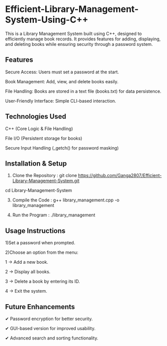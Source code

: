 # Efficient-Library-Management-System-Using-C++
This is a Library Management System built using C++, designed to efficiently manage book records. It provides features for adding, displaying, and deleting books while ensuring security through a password system.

Features
------------------------------------------------------------------------------------------------------------------------------------------------------------------------------
Secure Access: Users must set a password at the start.

Book Management: Add, view, and delete books easily.

File Handling: Books are stored in a text file (books.txt) for data persistence.

User-Friendly Interface: Simple CLI-based interaction.

Technologies Used
-------------------------------------------------------------------------------------------------------------------------------------------------------------------------------
C++ (Core Logic & File Handling)

File I/O (Persistent storage for books)

Secure Input Handling (_getch() for password masking)

Installation & Setup
---------------------------------------------------------------------------------------------------------------------------------------------------------------------------------

1) Clone the Repository :  git clone https://github.com/Ganga2807/Efficient-Library-Management-System.git

 cd Library-Management-System

3) Compile the Code :   g++ library_management.cpp -o library_management

3) Run the Program :  ./library_management

Usage Instructions
---------------------------------------------------------------------------------------------------------------------------------------------------------------------------------
1)Set a password when prompted.

2)Choose an option from the menu:

1 → Add a new book.

2 → Display all books.

3 → Delete a book by entering its ID.

4 → Exit the system.

 Future Enhancements
---------------------------------------------------------------------------------------------------------------------------------------------------------------------------------
✔ Password encryption for better security.

✔ GUI-based version for improved usability.

✔ Advanced search and sorting functionality.
